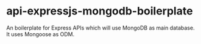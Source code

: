 # api-expressjs-mongodb-boilerplate
An boilerplate for Express APIs which will use MongoDB as main database. It uses Mongoose as ODM.
